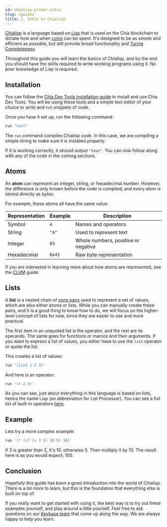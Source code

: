 ```yaml
---
id: chialisp-primer-intro
slug: /guides
title: 1. Intro to Chialisp
---
```


[Chialisp](https://chialisp.com) is a language based on [Lisp](<https://en.wikipedia.org/wiki/Lisp_(programming_language)>) that is used on the Chia blockchain to dictate how and when [coins](/chia-concepts#coins-and-transactions) can be spent. It's designed to be as simple and efficient as possible, but still provide broad functionality and [Turing Completeness](https://en.wikipedia.org/wiki/Turing_completeness).

Throughout this guide you will learn the basics of Chialisp, and by the end you should have the skills required to write working programs using it. No prior knowledge of Lisp is required.

## Installation

You can follow the [Chia Dev Tools installation guide](https://github.com/Chia-Network/chia-dev-tools/#install) to install and use Chia Dev Tools. You will be using these tools and a simple text editor of your choice to write and run snippets of code.

Once you have it set up, run the following command:

```bash
run "test"
```

The `run` command compiles Chialisp code. In this case, we are compiling a simple string to make sure it is installed properly.

If it is working correctly, it should output `"test"`. You can now follow along with any of the code in the coming sections.

## Atoms

An **atom** can represent an integer, string, or hexadecimal number. However, the difference is only known before the code is compiled, and every atom is stored directly as bytes.

For example, these atoms all have the same value:

| Representation | Example | Description                         |
| -------------- | ------- | ----------------------------------- |
| Symbol         | `A`     | Names and operators                 |
| String         | `"A"`   | Used to represent text              |
| Integer        | `65`    | Whole numbers, positive or negative |
| Hexadecimal    | `0x41`  | Raw byte representation             |

If you are interested in learning more about how atoms are represented, see the [CLVM](https://chialisp.com/clvm) guide.

## Lists

A **list** is a nested chain of [cons pairs](https://en.wikipedia.org/wiki/Cons) used to represent a set of values, which are also either atoms or lists. While you can manually create these pairs, and it is a good thing to know how to do, we will focus on the higher-level concept of lists for now, since they are easier to use and more practical.

The first item in an unquoted list is the operator, and the rest are its operands. The same goes for functions or macros and their arguments. If you want to express a list of values, you either have to use the `list` operator or quote the list.

This creates a list of values:

```bash
run '(list 1 2 3)'
```

And here is an operator:

```bash
run '(+ 2 3)'
```

As you can see, just about everything in this language is based on lists, hence the name Lisp (an abbreviation for List Processor). You can see a full list of built-in operators [here](https://chialisp.com/operators).

## Example

Lets try a more complex example:

```bash
run '(* (if (> 3 2) 10 5) 10)'
```

If 3 is greater than 2, it's 10, otherwise 5. Then multiply it by 10. The result here is as you would expect, 100.

## Conclusion

Hopefully this guide has been a good introduction into the world of Chialisp. There is a lot more to learn, but this is the foundation that everything else is built on top of.

If you really want to get started with using it, the best way is to try out these examples yourself, and play around a little yourself. Feel free to ask questions on our [Keybase team](https://keybase.io/team/chia_network.public) that come up along the way. We are always happy to help you learn.
